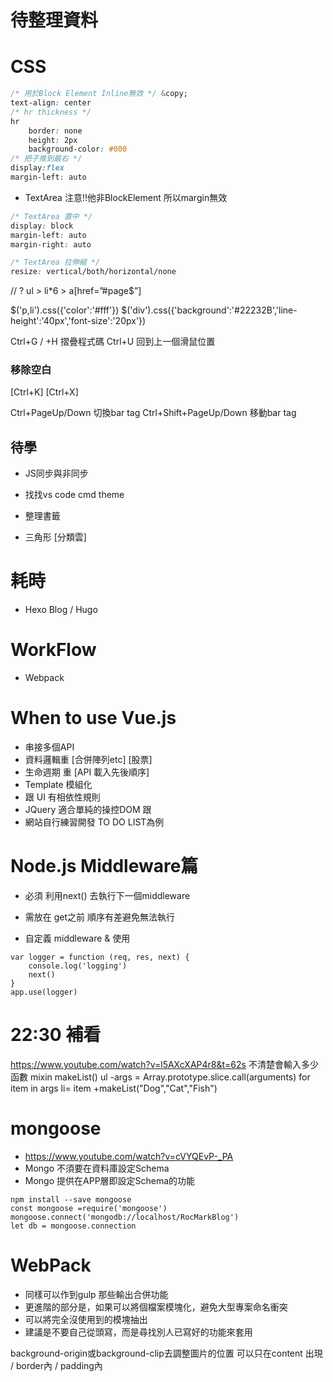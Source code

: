 # 待整理資料

# CSS

```css
/* 用於Block Element Inline無效 */ &copy;
text-align: center
/* hr thickness */
hr
    border: none
    height: 2px
    background-color: #000
/* 把子推到最右 */
display:flex
margin-left: auto
```

* TextArea
注意!!他非BlockElement 所以margin無效
```css
/* TextArea 置中 */
display: block
margin-left: auto
margin-right: auto

/* TextArea 拉伸縮 */
resize: vertical/both/horizontal/none
```

// ? ul > li*6 > a[href=”#page$”]

$('p,li').css({'color':'#fff'}) 
$('div').css({'background':'#22232B','line-height':'40px','font-size':'20px'})

Ctrl+G / +H 摺疊程式碼
Ctrl+U 回到上一個滑鼠位置

### 移除空白
[Ctrl+K] [Ctrl+X]

Ctrl+PageUp/Down 切換bar tag
Ctrl+Shift+PageUp/Down 移動bar tag

## 待學
* JS同步與非同步

* 找找vs code cmd theme
* 整理書籤
* 三角形 [分類雲]

# 耗時
* Hexo Blog / Hugo
# WorkFlow
* Webpack

# When to  use Vue.js
* 串接多個API
* 資料邏輯重 [合併陣列etc]  [股票]
* 生命週期 重 [API 載入先後順序]
* Template 模組化
* 跟 UI 有相依性規則
* JQuery 適合單純的操控DOM 跟 
* 網站自行練習開發 TO DO LIST為例

# Node.js Middleware篇
* 必須 利用next() 去執行下一個middleware
* 需放在 get之前 順序有差避免無法執行

* 自定義 middleware & 使用
```
var logger = function (req, res, next) { 
    console.log('logging')
    next()
}
app.use(logger)
```

# 22:30 補看
https://www.youtube.com/watch?v=l5AXcXAP4r8&t=62s
不清楚會輸入多少函數
mixin makeList()
    ul
        -args = Array.prototype.slice.call(arguments)
        for item in args
            li= item
    +makeList("Dog","Cat","Fish")

# mongoose
* https://www.youtube.com/watch?v=cVYQEvP-_PA
* Mongo 不須要在資料庫設定Schema
* Mongo 提供在APP層即設定Schema的功能
```
npm install --save mongoose
const mongoose =require('mongoose')
mongoose.connect('mongodb://localhost/RocMarkBlog')
let db = mongoose.connection
```


# WebPack
* 同樣可以作到gulp 那些輸出合併功能
* 更進階的部分是，如果可以將個檔案模塊化，避免大型專案命名衝突
* 可以將完全沒使用到的模塊抽出
* 建議是不要自己從頭寫，而是尋找別人已寫好的功能來套用

background-origin或background-clip去調整圖片的位置
可以只在content 出現 / border內 / padding內
